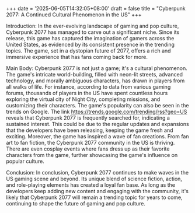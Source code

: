 +++
date = '2025-06-05T14:32:05+08:00'
draft = false
title = "Cyberpunk 2077: A Continued Cultural Phenomenon in the US"
+++

Introduction:
In the ever-evolving landscape of gaming and pop culture, Cyberpunk 2077 has managed to carve out a significant niche. Since its release, this game has captured the imagination of gamers across the United States, as evidenced by its consistent presence in the trending topics. The game, set in a dystopian future of 2077, offers a rich and immersive experience that has fans coming back for more.

Main Body:
Cyberpunk 2077 is not just a game; it's a cultural phenomenon. The game's intricate world-building, filled with neon-lit streets, advanced technology, and morally ambiguous characters, has drawn in players from all walks of life. For instance, according to data from various gaming forums, thousands of players in the US have spent countless hours exploring the virtual city of Night City, completing missions, and customizing their characters.
The game's popularity can also be seen in the trends on Google. The link https://trends.google.com/trending/rss?geo=US reveals that Cyberpunk 2077 is frequently searched for, indicating a sustained interest. This could be due to the regular updates and expansions that the developers have been releasing, keeping the game fresh and exciting.
Moreover, the game has inspired a wave of fan creations. From fan art to fan fiction, the Cyberpunk 2077 community in the US is thriving. There are even cosplay events where fans dress up as their favorite characters from the game, further showcasing the game's influence on popular culture.

Conclusion:
In conclusion, Cyberpunk 2077 continues to make waves in the US gaming scene and beyond. Its unique blend of science fiction, action, and role-playing elements has created a loyal fan base. As long as the developers keep adding new content and engaging with the community, it's likely that Cyberpunk 2077 will remain a trending topic for years to come, continuing to shape the future of gaming and pop culture.